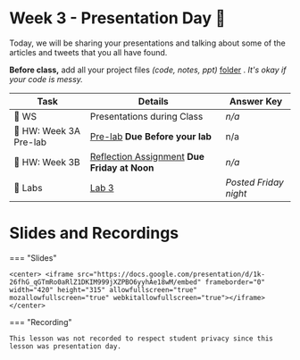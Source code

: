 # Week 3  - Presentation Day :tada:



<!-- Todo add slides -->

<!--[![Download Notebook](https://files.christianfjung.com/buttons/googleSlides.svg)](Link Here)-->



Today, we will be sharing your presentations and talking about some of the articles and tweets that you all have found. 

 

**Before class,**  add all your project files *(code, notes, ppt)*   [folder](https://drive.google.com/drive/folders/1QyCASA1mPBlXtZHQlddBKmpVpgBr1Wx7?usp=sharing) . *It's okay if your code is messy.*

<!-- Comment Out Answer Key -->

| **Task**                             | Details                                              | Answer Key            |
| ------------------------------------ | ---------------------------------------------------- | --------------------- |
| :school: WS                          | Presentations during Class                           | *n/a*                 |
| :school_satchel: HW: Week 3A Pre-lab | [Pre-lab](hw3) **Due Before your lab**               | n/a                   |
| :school_satchel: HW: Week 3B         | [Reflection Assignment](hw3b) **Due Friday at Noon** | *n/a*                 |
| :microscope: ​Labs                    | [Lab 3](lab3)                                        | *Posted Friday night* |







# Slides and Recordings



=== "Slides"

    <center> <iframe src="https://docs.google.com/presentation/d/1k-26fhG_qGTmRo0aRlZ1DKIM999jXZPBO6yyhAe18wM/embed" frameborder="0" width="420" height="315" allowfullscreen="true" mozallowfullscreen="true" webkitallowfullscreen="true"></iframe> </center>

=== "Recording"

    This lesson was not recorded to respect student privacy since this lesson was presentation day.

